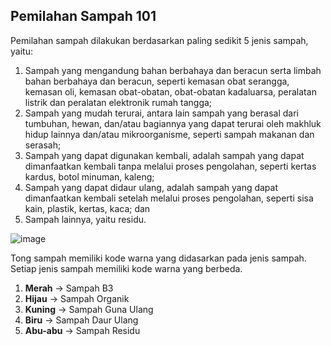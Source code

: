 ## Pemilahan Sampah 101
Pemilahan sampah dilakukan berdasarkan paling sedikit 5 jenis sampah, 
yaitu: 
1. Sampah yang mengandung bahan berbahaya dan beracun serta 
limbah bahan berbahaya dan beracun, seperti kemasan obat 
serangga, kemasan oli, kemasan obat-obatan, obat-obatan 
kadaluarsa, peralatan listrik dan peralatan elektronik rumah tangga; 
2. Sampah yang mudah terurai, antara lain sampah yang berasal dari 
tumbuhan, hewan, dan/atau bagiannya yang dapat terurai oleh 
makhluk hidup lainnya dan/atau mikroorganisme, seperti sampah 
makanan dan serasah; 
3. Sampah yang dapat digunakan kembali, adalah sampah yang dapat 
dimanfaatkan kembali tanpa melalui proses pengolahan, seperti 
kertas kardus, botol minuman, kaleng; 
4. Sampah yang dapat didaur ulang, adalah sampah yang dapat 
dimanfaatkan kembali setelah melalui proses pengolahan, seperti sisa 
kain, plastik, kertas, kaca; dan 
5. Sampah lainnya, yaitu residu.

![image](https://github.com/user-attachments/assets/cfbeb948-6cf7-4376-9d54-7e7b7d93b9f7)

Tong sampah memiliki kode warna yang didasarkan pada jenis sampah. Setiap jenis sampah memiliki kode warna yang berbeda.
1. **Merah** -> Sampah B3
2. **Hijau** -> Sampah Organik
3. **Kuning** -> Sampah Guna Ulang
4. **Biru** -> Sampah Daur Ulang
5. **Abu-abu** -> Sampah Residu
